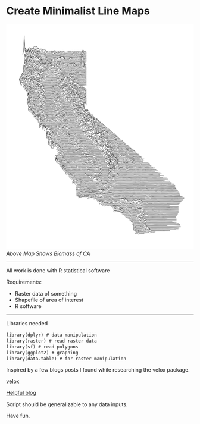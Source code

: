 # Create Minimalist Line Maps

![basal-area](images/ca_basal_area.png)
*Above Map Shows Biomass of CA*

***
All work is done with R statistical software

Requirements:
+ Raster data of something
+ Shapefile of area of interest
+ R software

***

Libraries needed

    library(dplyr) # data manipulation
    library(raster) # read raster data
    library(sf) # read polygons
    library(ggplot2) # graphing 
    library(data.table) # for raster manipulation




Inspired by a few blogs posts I found while researching the velox package. 

[velox](http://philipphunziker.com/velox/extract.html)

[Helpful blog](https://www.whackdata.com/2014/08/04/line-graphs-parallel-processing-r/)

Script should be generalizable to any data inputs.

Have fun.
